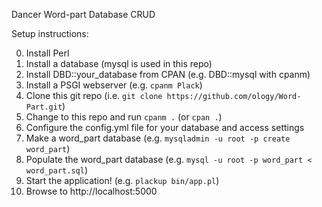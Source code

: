 Dancer Word-part Database CRUD

Setup instructions:

0. Install Perl
1. Install a database (mysql is used in this repo)
2. Install DBD::your_database from CPAN  (e.g. DBD::mysql with cpanm)
3. Install a PSGI webserver  (e.g. `cpanm Plack`)
4. Clone this git repo  (i.e. `git clone https://github.com/ology/Word-Part.git`)
5. Change to this repo and run `cpanm .`  (or `cpan .`)
6. Configure the config.yml file for your database and access settings
7. Make a word_part database  (e.g. `mysqladmin -u root -p create word_part`)
8. Populate the word_part database  (e.g. `mysql -u root -p word_part < word_part.sql`)
9. Start the application!  (e.g. `plackup bin/app.pl`)
10. Browse to http://localhost:5000
